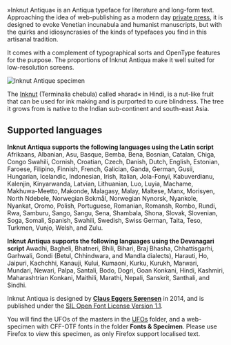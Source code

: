 »Inknut Antiqua« is an Antiqua typeface for literature and long-form text. Approaching the idea of web-publishing as a modern day [private press](http://en.wikipedia.org/wiki/Private_press), it is designed to evoke Venetian incunabula and humanist manuscripts, but with the quirks and idiosyncrasies of the kinds of typefaces you find in this artisanal tradition.

It comes with a complement of typographical sorts and OpenType features for the purpose. The proportions of Inknut Antiqua make it well suited for low-resolution screens.

![Inknut Antique specimen](https://rawgithub.com/clauseggers/Inknut-Antiqua/master/Images/gallow-specimen.svg)

The [Inknut](http://en.wikipedia.org/wiki/Terminalia_chebula) (Terminalia chebula) called »harad« in Hindi, is a nut-like fruit that can be used for ink making and is purported to cure blindness. The tree it grows from is native to the Indian sub-continent and south-east Asia.

## Supported languages

**Inknut Antiqua supports the following languages using the Latin script**
Afrikaans, Albanian, Asu, Basque, Bemba, Bena, Bosnian, Catalan, Chiga, Congo Swahili, Cornish, Croatian, Czech, Danish, Dutch, English, Estonian, Faroese, Filipino, Finnish, French, Galician, Ganda, German, Gusii, Hungarian, Icelandic, Indonesian, Irish, Italian, Jola-Fonyi, Kabuverdianu, Kalenjin, Kinyarwanda, Latvian, Lithuanian, Luo, Luyia, Machame, Makhuwa-Meetto, Makonde, Malagasy, Malay, Maltese, Manx, Morisyen, North Ndebele, Norwegian Bokmål, Norwegian Nynorsk, Nyankole, Nyankat, Oromo, Polish, Portuguese, Romanian, Romansh, Rombo, Rundi, Rwa, Samburu, Sango, Sangu, Sena, Shambala, Shona, Slovak, Slovenian, Soga, Somali, Spanish, Swahili, Swedish, Swiss German, Taita, Teso, Turkmen, Vunjo, Welsh, and Zulu.

**Inknut Antiqua supports the following languages using the Devanagari script**
Awadhi, Bagheli, Bhatneri, Bhili, Bihari, Braj Bhasha, Chhattisgarhi, Garhwali, Gondi (Betul, Chhindwara, and Mandla dialects), Harauti, Ho, Jaipuri, Kachchhi, Kanauji, Kului, Kumaoni, Kurku, Kurukh, Marwari, Mundari, Newari, Palpa, Santali, Bodo, Dogri, Goan Konkani, Hindi, Kashmiri, Maharashtrian Konkani, Maithili, Marathi, Nepali, Sanskrit, Santhali, and Sindhi. 

Inknut Antiqua is designed by **[Claus Eggers Sørensen](http://forthehearts.net/)** in 2014, and is published under the [SIL Open Font License Version 1.1](https://github.com/clauseggers/Inknut-Antiqua/blob/master/OFL.txt).

You will find the UFOs of the masters in the  [UFOs](https://github.com/clauseggers/Inknut-Antiqua/tree/master/UFOs) folder, and a web-specimen with CFF-OTF fonts in the folder **Fonts & Specimen**. Please use Firefox to view this specimen, as only Firefox support localised text.
